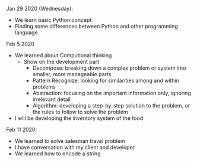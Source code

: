 Jan 29 2020 (Wednesday):
  
  - We learn basic Python concept
  - Finding some differences between Python and other programming language.
  
Feb 5 2020 

  - We learned about Computional thinking
    + Show on the development part
      * Decompose: breaking down a complex problem or system into smaller, more manageable parts
      * Pattern Recognize: looking for similarities among and within problems
      * Abstraction: focusing on the important information only, ignoring irrelevant detail
      * Algorithm: developing a step-by-step solution to the problem, or the rules to follow to solve the problem
  - I will be developing the inventory system of the food 
 
 Feb 11 2020:
 
   - We learned to solve salesman travel problem
   - I have conversation with my client and developer
   - We learned how to encode a string
    
  
